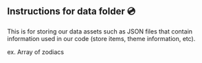 ## Instructions for data folder 💿

This is for storing our data assets such as JSON files that contain information used in our code (store items, theme information, etc).

ex. Array of zodiacs
